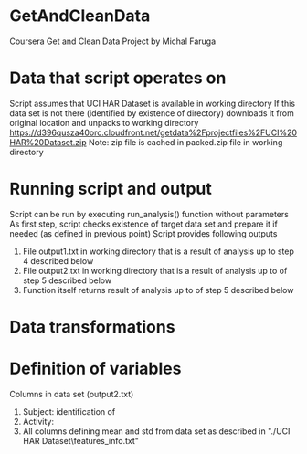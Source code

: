 # GetAndCleanData
Coursera Get and Clean Data Project by Michal Faruga

# Data that script operates on
Script assumes that UCI HAR Dataset is available in working directory
If this data set is not there (identified by existence of directory) downloads it from original location and unpacks to working directory
https://d396qusza40orc.cloudfront.net/getdata%2Fprojectfiles%2FUCI%20HAR%20Dataset.zip
Note: zip file is cached in packed.zip file in working directory

# Running script and output
Script can be run by executing run_analysis() function without parameters
As first step, script checks existence of target data set and prepare it if needed (as defined in previous point)
Script provides following outputs
1. File output1.txt in working directory that is a result of analysis up to step 4 described below
2. File output2.txt in working directory that is a result of analysis up to of step 5 described below
3. Function itself returns result of analysis up to of step 5 described below

# Data transformations


# Definition of variables
Columns in data set (output2.txt)
1. Subject: identification of 
2. Activity: 
3. All columns defining mean and std from data set as described in "./UCI HAR Dataset\features_info.txt" 
